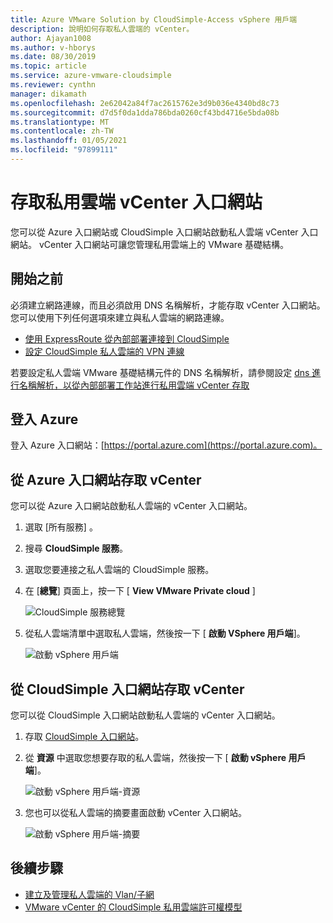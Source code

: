 ```yaml
---
title: Azure VMware Solution by CloudSimple-Access vSphere 用戶端
description: 說明如何存取私人雲端的 vCenter。
author: Ajayan1008
ms.author: v-hborys
ms.date: 08/30/2019
ms.topic: article
ms.service: azure-vmware-cloudsimple
ms.reviewer: cynthn
manager: dikamath
ms.openlocfilehash: 2e62042a84f7ac2615762e3d9b036e4340bd8c73
ms.sourcegitcommit: d7d5f0da1dda786bda0260cf43bd4716e5bda08b
ms.translationtype: MT
ms.contentlocale: zh-TW
ms.lasthandoff: 01/05/2021
ms.locfileid: "97899111"
---
```

# <a name="access-your-private-cloud-vcenter-portal"></a>存取私用雲端 vCenter 入口網站

您可以從 Azure 入口網站或 CloudSimple 入口網站啟動私人雲端 vCenter 入口網站。  vCenter 入口網站可讓您管理私用雲端上的 VMware 基礎結構。

## <a name="before-you-begin"></a>開始之前

必須建立網路連線，而且必須啟用 DNS 名稱解析，才能存取 vCenter 入口網站。  您可以使用下列任何選項來建立與私人雲端的網路連線。

* [使用 ExpressRoute 從內部部署連接到 CloudSimple](on-premises-connection.md)
* [設定 CloudSimple 私人雲端的 VPN 連線](set-up-vpn.md)

若要設定私人雲端 VMware 基礎結構元件的 DNS 名稱解析，請參閱設定 [dns 進行名稱解析，以從內部部署工作站進行私用雲端 vCenter 存取](on-premises-dns-setup.md)

## <a name="sign-in-to-azure"></a>登入 Azure

登入 Azure 入口網站：[https://portal.azure.com](https://portal.azure.com)。

## <a name="access-vcenter-from-azure-portal"></a>從 Azure 入口網站存取 vCenter

您可以從 Azure 入口網站啟動私人雲端的 vCenter 入口網站。

1. 選取 [所有服務]  。

2. 搜尋 **CloudSimple 服務**。

3. 選取您要連接之私人雲端的 CloudSimple 服務。

4. 在 [**總覽**] 頁面上，按一下 [ **View VMware Private cloud** ]

    ![CloudSimple 服務總覽](media/cloudsimple-service-overview.png)

5. 從私人雲端清單中選取私人雲端，然後按一下 [ **啟動 VSphere 用戶端**]。

    ![啟動 vSphere 用戶端](media/cloudsimple-service-launch-vsphere-client.png)

## <a name="access-vcenter-from-cloudsimple-portal"></a>從 CloudSimple 入口網站存取 vCenter

您可以從 CloudSimple 入口網站啟動私人雲端的 vCenter 入口網站。

1. 存取 [CloudSimple 入口網站](access-cloudsimple-portal.md)。

2. 從 **資源** 中選取您想要存取的私人雲端，然後按一下 [ **啟動 vSphere 用戶端**]。

    ![啟動 vSphere 用戶端-資源](media/cloudsimple-portal-resources-launch-vcenter.png)

3. 您也可以從私人雲端的摘要畫面啟動 vCenter 入口網站。

    ![啟動 vSphere 用戶端-摘要](media/cloudsimple-resources-summary-launch-vcenter.png)

## <a name="next-steps"></a>後續步驟

* [建立及管理私人雲端的 Vlan/子網](create-vlan-subnet.md)
* [VMware vCenter 的 CloudSimple 私用雲端許可權模型](learn-private-cloud-permissions.md)
